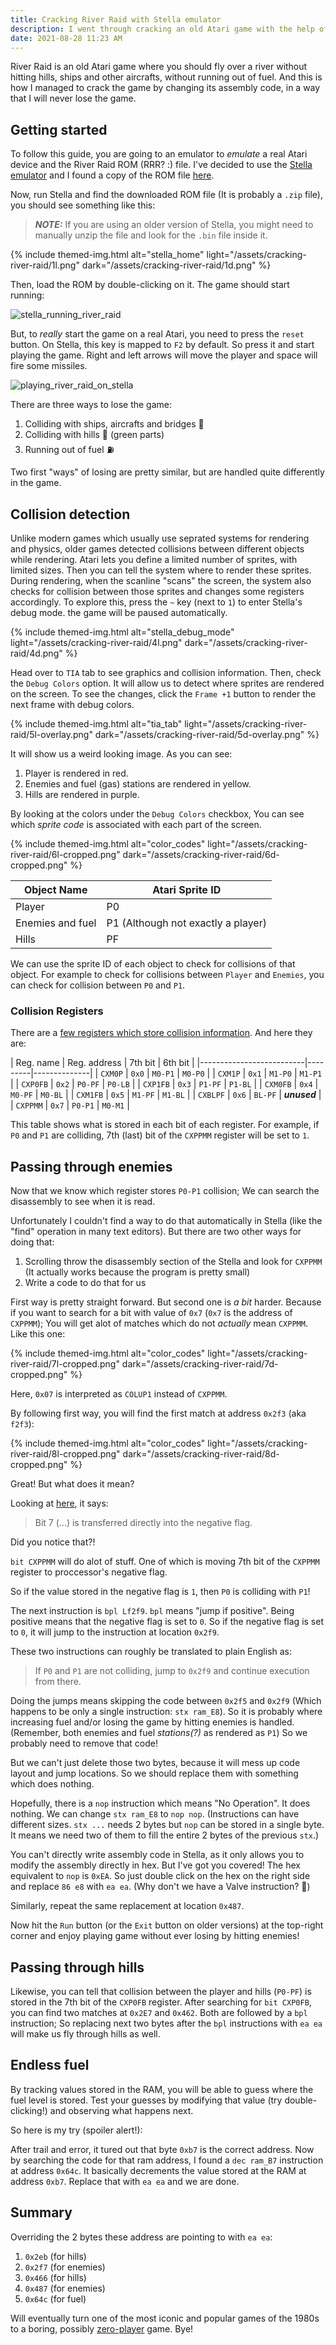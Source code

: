 ```yaml
---
title: Cracking River Raid with Stella emulator
description: I went through cracking an old Atari game with the help of an emulator
date: 2021-08-28 11:23 AM
---
```


River Raid is an old Atari game where you should fly over a river without hitting hills, ships and other aircrafts, without running out of fuel.
And this is how I managed to crack the game by changing its assembly code, in a way that I will never lose the game.

## Getting started
To follow this guide, you are going to an emulator to *emulate* a real Atari device and the River Raid ROM (RRR? :) file. I've decided to use the [Stella emulator](https://stella-emu.github.io) and I found a copy of the ROM file [here](http://www.atarimania.com/game-atari-2600-vcs-river-raid_s6826.html).

Now, run Stella and find the downloaded ROM file (It is probably a `.zip` file), you should see something like this:

> **_NOTE:_** If you are using an older version of Stella, you might need to manually unzip the file and look for the `.bin` file inside it.

{% include themed-img.html
    alt="stella_home"
    light="/assets/cracking-river-raid/1l.png"
    dark="/assets/cracking-river-raid/1d.png" %}

Then, load the ROM by double-clicking on it. The game should start running:

![stella_running_river_raid](/assets/cracking-river-raid/2.png)

But, to *really* start the game on a real Atari, you need to press the `reset` button. On Stella, this key is mapped to `F2` by default. So press it and start playing the game. Right and left arrows will move the player and space will fire some missiles.

![playing_river_raid_on_stella](/assets/cracking-river-raid/3.png)

There are three ways to lose the game:
1. Colliding with ships, aircrafts and bridges 🚁
2. Colliding with hills 🌲 (green parts)
3. Running out of fuel ⛽

Two first "ways" of losing are pretty similar, but are handled quite differently in the game.

## Collision detection
Unlike modern games which usually use seprated systems for rendering and physics, older games detected collisions between different objects while rendering.
Atari lets you define a limited number of sprites, with limited sizes. Then you can tell the system where to render these sprites. During rendering, when the scanline "scans" the screen, the system also checks for collision between those sprites and changes some registers accordingly. To explore this, press the `~` key (next to `1`) to enter Stella's debug mode. the game will be paused automatically.

{% include themed-img.html
    alt="stella_debug_mode"
    light="/assets/cracking-river-raid/4l.png"
    dark="/assets/cracking-river-raid/4d.png" %}

Head over to `TIA` tab to see graphics and collision information. Then, check the `Debug Colors` option. It will allow us to detect where sprites are rendered on the screen. To see the changes, click the `Frame +1` button to render the next frame with debug colors.

{% include themed-img.html
    alt="tia_tab"
    light="/assets/cracking-river-raid/5l-overlay.png"
    dark="/assets/cracking-river-raid/5d-overlay.png" %}

It will show us a weird looking image. As you can see:

1. Player is rendered in red.
2. Enemies and fuel (gas) stations are rendered in yellow.
3. Hills are rendered in purple.

By looking at the colors under the `Debug Colors` checkbox, You can see which *sprite code* is associated with each part of the screen.

{% include themed-img.html
    alt="color_codes"
    light="/assets/cracking-river-raid/6l-cropped.png"
    dark="/assets/cracking-river-raid/6d-cropped.png" %}


| Object Name      | Atari Sprite ID                    |
|------------------|------------------------------------|
| Player           | P0                                 |
| Enemies and fuel | P1 (Although not exactly a player) |
| Hills            | PF                                 |

We can use the sprite ID of each object to check for collisions of that object.
For example to check for collisions between `Player` and `Enemies`, you can check for collision between `P0` and `P1`.

### Collision Registers
There are a [few registers which store collision information](https://www.masswerk.at/rc2018/04/08.html).
And here they are:

| Reg. name | Reg. address | 7th bit | 6th bit      |
|--------------------------|---------|--------------|
| `CXM0P`   | `0x0`        | `M0-P1` | `M0-P0`      |
| `CXM1P`   | `0x1`        | `M1-P0` | `M1-P1`      |
| `CXP0FB`  | `0x2`        | `P0-PF` | `P0-LB`      |
| `CXP1FB`  | `0x3`        | `P1-PF` | `P1-BL`      |
| `CXM0FB`  | `0x4`        | `M0-PF` | `M0-BL`      |
| `CXM1FB`  | `0x5`        | `M1-PF` | `M1-BL`      |
| `CXBLPF`  | `0x6`        | `BL-PF` | ***unused*** |
| `CXPPMM`  | `0x7`        | `P0-P1` | `M0-M1`      |

This table shows what is stored in each bit of each register.
For example, if `P0` and `P1` are colliding, 7th (last) bit of the `CXPPMM` register will be set to `1`.

## Passing through enemies
Now that we know which register stores `P0-P1` collision; We can search the disassembly to see when it is read.

Unfortunately I couldn't find a way to do that automatically in Stella (like the "find" operation in many text editors). But there are two other ways for doing that:
1. Scrolling throw the disassembly section of the Stella and look for `CXPPMM` (It actually works because the program is pretty small)
2. Write a code to do that for us

First way is pretty straight forward. But second one is *a bit* harder. Because if you want to search for a bit with value of `0x7` (`0x7` is the address of `CXPPMM`); You will get alot of matches which do not *actually* mean `CXPPMM`. Like this one:

{% include themed-img.html
    alt="color_codes"
    light="/assets/cracking-river-raid/7l-cropped.png"
    dark="/assets/cracking-river-raid/7d-cropped.png" %}

Here, `0x07` is interpreted as `COLUP1` instead of `CXPPMM`.

By following first way, you will find the first match at address `0x2f3` (aka `f2f3`):

{% include themed-img.html
    alt="color_codes"
    light="/assets/cracking-river-raid/8l-cropped.png"
    dark="/assets/cracking-river-raid/8d-cropped.png" %}

Great! But what does it mean?

Looking at [here](https://www.c64-wiki.com/wiki/BIT_(assembler)), it says:
> Bit 7 (...) is transferred directly into the negative flag.

Did you notice that?!

`bit CXPPMM` will do alot of stuff. One of which is moving 7th bit of the `CXPPMM` register to proccessor's negative flag.

So if the value stored in the negative flag is `1`, then `P0` is colliding with `P1`!

The next instruction is `bpl Lf2f9`. `bpl` means "jump if positive". Being positive means that the negative flag is set to `0`.
So if the negative flag is set to `0`, it will jump to the instruction at location `0x2f9`.

These two instructions can roughly be translated to plain English as:
> If `P0` and `P1` are not colliding, jump to `0x2f9` and continue execution from there.

Doing the jumps means skipping the code between `0x2f5` and `0x2f9` (Which happens to be only a single instruction: `stx ram_E8`). So it is probably where increasing fuel and/or losing the game by hitting enemies is handled. (Remember, both enemies and fuel *stations(?)* as rendered as `P1`) So we probably need to remove that code!

But we can't just delete those two bytes, because it will mess up code layout and jump locations. So we should replace them with something which does nothing.

Hopefully, there is a `nop` instruction which means "No Operation". It does nothing. We can change `stx ram_E8` to `nop nop`. (Instructions can have different sizes. `stx ...` needs 2 bytes but `nop` can be stored in a single byte. It means we need two of them to fill the entire 2 bytes of the previous `stx`.)

You can't directly write assembly code in Stella, as it only allows you to modify the assembly directly in hex. But I've got you covered! The hex equivalent to `nop` is `0xEA`. So just double click on the hex on the right side and replace `86 e8` with `ea ea`. (Why don't we have a Valve instruction? 🤔)

Similarly, repeat the same replacement at location `0x487`.

Now hit the `Run` button (or the `Exit` button on older versions) at the top-right corner and enjoy playing game without ever losing by hitting enemies!

## Passing through hills
Likewise, you can tell that collision between the player and hills (`P0-PF`) is stored in the 7th bit of the `CXP0FB` register.
After searching for `bit CXP0FB`, you can find two matches at `0x2E7` and `0x462`. Both are followed by a `bpl` instruction; So replacing next two bytes after the `bpl` instructions with `ea ea` will make us fly through hills as well.

## Endless fuel
By tracking values stored in the RAM, you will be able to guess where the fuel level is stored. Test your guesses by modifying that value (try double-clicking!) and observing what happens next.

So here is my try (spoiler alert!):

After trail and error, it tured out that byte `0xb7` is the correct address.
Now by searching the code for that ram address, I found a `dec ram_B7` instruction at address `0x64c`. It basically decrements the value stored at the RAM at address `0xb7`. Replace that with `ea ea` and we are done.

## Summary
Overriding the 2 bytes these address are pointing to with `ea ea`:
1. `0x2eb`  (for hills)
2. `0x2f7`  (for enemies)
3. `0x466`  (for hills)
4. `0x487`  (for enemies)
5. `0x64c` (for fuel)

Will eventually turn one of the most iconic and popular games of the 1980s to a boring, possibly [zero-player](https://en.wikipedia.org/wiki/Zero-player_game) game. Bye!

